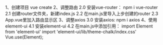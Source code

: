 1、创建项目 vue create <name>
2、调整路由
    2.0 安装vue-router： npm i vue-router
    2.1 创建router文件夹，新建index.js
    2.2 在main.js里导入上步创建的router
    2.3 App.vue里加入路由显示区 <router-view />
3、调整axios
    3.0 安装axios: npm i axios
4、使用element-ui
    4.1 安装element-ui
    4.2 在main.js中添加引用：
        import Element from 'element-ui'
        import 'element-ui/lib/theme-chalk/index.css'
        Vue.use(Element);

